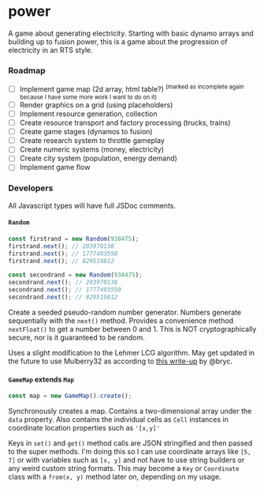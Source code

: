 # power

A game about generating electricity. Starting with basic dynamo arrays and building up to fusion power, this is a game about the progression of electricity in an RTS style.

### Roadmap
- [ ] Implement game map (2d array, html table?)
<sup>(marked as incomplete again because I have some more work I want to do on it)</sup>
- [ ] Render graphics on a grid (using placeholders)
- [ ] Implement resource generation, collection
- [ ] Create resource transport and factory processing (trucks, trains)
- [ ] Create game stages (dynamos to fusion)
- [ ] Create research system to throttle gameplay
- [ ] Create numeric systems (money, electricity)
- [ ] Create city system (population, energy demand)
- [ ] Implement game flow

### Developers

All Javascript types will have full JSDoc comments.

#### `Random`
```js
const firstrand = new Random(938475);
firstrand.next(); // 203970138
firstrand.next(); // 1777493550
firstrand.next(); // 829519812

const secondrand = new Random(938475);
secondrand.next(); // 203970138
secondrand.next(); // 1777493550
secondrand.next(); // 829519812
```
Create a seeded pseudo-random number generator. Numbers generate sequentially with the `next()` method. Provides a convenience method `nextFloat()` to get a number between 0 and 1. This is NOT cryptographically secure, nor is it guaranteed to be random.

Uses a slight modification to the Lehmer LCG algorithm. May get updated in the future to use Mulberry32 as according to [this write-up](https://github.com/bryc/code/blob/master/jshash/PRNGs.md) by @bryc.

#### `GameMap` extends `Map`
```js
const map = new GameMap().create();
```
Synchronously creates a map. Contains a two-dimensional array under the `data` property. Also contains the individual cells as `Cell` instances in coordinate location properties such as `'[x,y]'`

Keys in `set()` and `get()` method calls are JSON stringified and then passed to the super methods. I'm doing this so I can use coordinate arrays like `[5, 7]` or with variables such as `[x, y]` and not have to use string builders or any weird custom string formats. This may become a `Key` or `Coordinate` class with a `from(x, y)` method later on, depending on my usage.